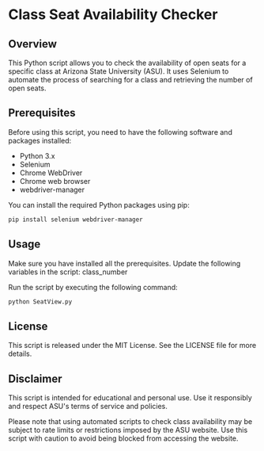# Class Seat Availability Checker

## Overview

This Python script allows you to check the availability of open seats for a specific class at Arizona State University (ASU). It uses Selenium to automate the process of searching for a class and retrieving the number of open seats.

## Prerequisites

Before using this script, you need to have the following software and packages installed:

- Python 3.x
- Selenium
- Chrome WebDriver
- Chrome web browser
- webdriver-manager


You can install the required Python packages using pip:

```bash
pip install selenium webdriver-manager
```

## Usage

Make sure you have installed all the prerequisites.
Update the following variables in the script:
class_number

Run the script by executing the following command:
```bash
python SeatView.py
```
## License

This script is released under the MIT License. See the LICENSE file for more details.

## Disclaimer

This script is intended for educational and personal use. Use it responsibly and respect ASU's terms of service and policies.

Please note that using automated scripts to check class availability may be subject to rate limits or restrictions imposed by the ASU website. Use this script with caution to avoid being blocked from accessing the website.
